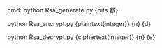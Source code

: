 cmd:
python Rsa_generate.py {bits 數}

python Rsa_encrypt.py {plaintext(integer)} {n} {d}

python Rsa_decrypt.py {ciphertext(integer)} {n} {e}